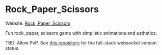 # Rock_Paper_Scissors

Website: [Rock, Paper, Scissors](https://joacopaz.github.io/Rock_Paper_Scissors/)

Fun rock, paper, scissors game with simplistic animations and esthetics.

TBD: Allow PvP. See [this repository](https://joacopaz.github.io/Rock_Paper_Scissors_Online/) for the full-stack websocket version status.
